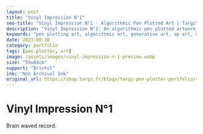 ```yaml
---
layout: post
title: "Vinyl Impression N°1"
seo-title: "Vinyl Impression N°1 - Algorithmic Pen Plotted Art | Targz"
description: "Vinyl Impression N°1: An algorithmic pen plotted artwork featuring geometric patterns. 59x84cm non archival ink on Bristol paper."
keywords: "pen plotting art, algorithmic art, generative art, op art, mathematical art, geometric patterns, bristol paper, precision plotting"
date: 2023-09-30
category: portfolio
tags: [pen-plotter, art]
image: /assets/images/vinyl-impression-n-1-preview.webp
size: "59x84cm"
support: "Bristol"
ink: "Non Archival Ink"
original_url: https://shop.targz.fr/blogs/targz-pen-plotter-portfolio/vinyl-impression-n-1
---
```


# Vinyl Impression N°1

Brain waved record.

